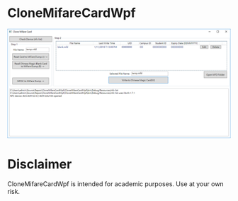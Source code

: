 # CloneMifareCardWpf
![alt text](https://github.com/makfc/CloneMifareCardWpf/blob/master/screenshot.png)
# Disclaimer
CloneMifareCardWpf is intended for academic purposes. Use at your own risk.
